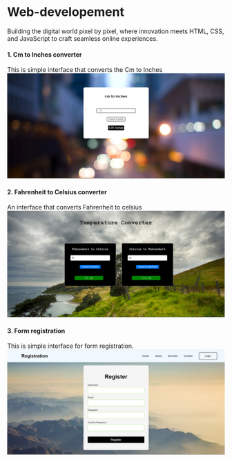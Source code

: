 # Web-developement
Building the digital world pixel by pixel, where innovation meets HTML, CSS, and JavaScript to craft seamless online experiences.

#### 1. Cm to Inches converter
This is simple interface that converts the Cm to Inches
![](https://github.com/Mohankrish08/Web-developement/blob/main/images/Cm%20to%20inches.png)

#### 2. Fahrenheit to Celsius converter
An interface that converts Fahrenheit to celsius
![](https://github.com/Mohankrish08/Web-developement/blob/main/images/Temperature%20converter.png)

#### 3. Form registration
This is simple interface for form registration.
![](https://github.com/Mohankrish08/Web-developement/blob/main/images/Form%20registration.png)
